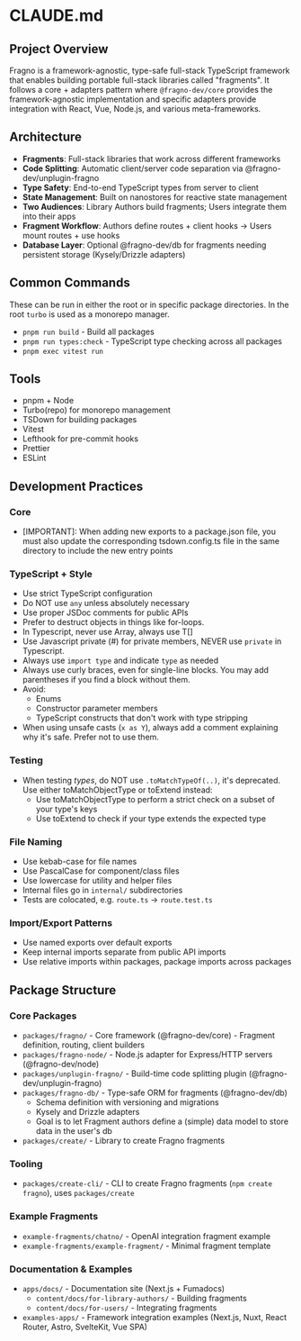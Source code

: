# CLAUDE.md

## Project Overview

Fragno is a framework-agnostic, type-safe full-stack TypeScript framework that enables building
portable full-stack libraries called "fragments". It follows a core + adapters pattern where
`@fragno-dev/core` provides the framework-agnostic implementation and specific adapters provide
integration with React, Vue, Node.js, and various meta-frameworks.

## Architecture

- **Fragments**: Full-stack libraries that work across different frameworks
- **Code Splitting**: Automatic client/server code separation via @fragno-dev/unplugin-fragno
- **Type Safety**: End-to-end TypeScript types from server to client
- **State Management**: Built on nanostores for reactive state management
- **Two Audiences**: Library Authors build fragments; Users integrate them into their apps
- **Fragment Workflow**: Authors define routes + client hooks → Users mount routes + use hooks
- **Database Layer**: Optional @fragno-dev/db for fragments needing persistent storage
  (Kysely/Drizzle adapters)

## Common Commands

These can be run in either the root or in specific package directories. In the root `turbo` is used
as a monorepo manager.

- `pnpm run build` - Build all packages
- `pnpm run types:check` - TypeScript type checking across all packages
- `pnpm exec vitest run`

## Tools

- pnpm + Node
- Turbo(repo) for monorepo management
- TSDown for building packages
- Vitest
- Lefthook for pre-commit hooks
- Prettier
- ESLint

## Development Practices

### Core

- [IMPORTANT]: When adding new exports to a package.json file, you must also update the
  corresponding tsdown.config.ts file in the same directory to include the new entry points

### TypeScript + Style

- Use strict TypeScript configuration
- Do NOT use `any` unless absolutely necessary
- Use proper JSDoc comments for public APIs
- Prefer to destruct objects in things like for-loops.
- In Typescript, never use Array<T>, always use T[]
- Use Javascript private (#) for private members, NEVER use `private` in Typescript.
- Always use `import type` and indicate `type` as needed
- Always use curly braces, even for single-line blocks. You may add parentheses if you find a block
  without them.
- Avoid:
  - Enums
  - Constructor parameter members
  - TypeScript constructs that don't work with type stripping
- When using unsafe casts (`x as Y`), always add a comment explaining why it's safe. Prefer not to
  use them.

### Testing

- When testing _types_, do NOT use `.toMatchTypeOf(..)`, it's deprecated. Use either
  toMatchObjectType or toExtend instead:
  - Use toMatchObjectType to perform a strict check on a subset of your type's keys
  - Use toExtend to check if your type extends the expected type

### File Naming

- Use kebab-case for file names
- Use PascalCase for component/class files
- Use lowercase for utility and helper files
- Internal files go in `internal/` subdirectories
- Tests are colocated, e.g. `route.ts` -> `route.test.ts`

### Import/Export Patterns

- Use named exports over default exports
- Keep internal imports separate from public API imports
- Use relative imports within packages, package imports across packages

## Package Structure

### Core Packages

- `packages/fragno/` - Core framework (@fragno-dev/core) - Fragment definition, routing, client
  builders
- `packages/fragno-node/` - Node.js adapter for Express/HTTP servers (@fragno-dev/node)
- `packages/unplugin-fragno/` - Build-time code splitting plugin (@fragno-dev/unplugin-fragno)
- `packages/fragno-db/` - Type-safe ORM for fragments (@fragno-dev/db)
  - Schema definition with versioning and migrations
  - Kysely and Drizzle adapters
  - Goal is to let Fragment authors define a (simple) data model to store data in the user's db
- `packages/create/` - Library to create Fragno fragments

### Tooling

- `packages/create-cli/` - CLI to create Fragno fragments (`npm create fragno`), uses
  `packages/create`

### Example Fragments

- `example-fragments/chatno/` - OpenAI integration fragment example
- `example-fragments/example-fragment/` - Minimal fragment template

### Documentation & Examples

- `apps/docs/` - Documentation site (Next.js + Fumadocs)
  - `content/docs/for-library-authors/` - Building fragments
  - `content/docs/for-users/` - Integrating fragments
- `examples-apps/` - Framework integration examples (Next.js, Nuxt, React Router, Astro, SvelteKit,
  Vue SPA)
